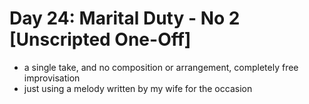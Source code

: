 # Day 24: Marital Duty - No 2 [Unscripted One-Off]

- a single take, and no composition or arrangement, completely free improvisation
- just using a melody written by my wife for the occasion
